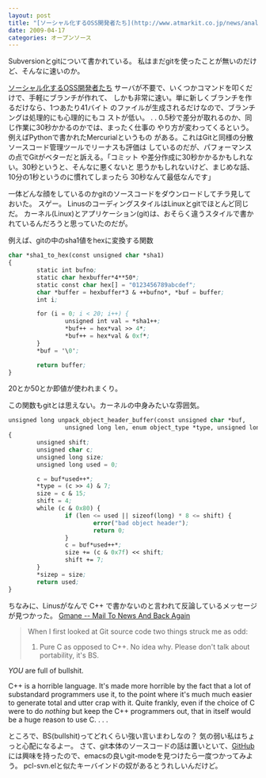 ```yaml
---
layout: post
title: "[ソーシャル化するOSS開発者たち](http://www.atmarkit.co.jp/news/analysis/200904/14/git.html)を読んだ"
date: 2009-04-17
categories: オープンソース
---
```

Subversionとgitについて書かれている。
私はまだgitを使ったことが無いのだけど、そんなに速いのか。

 [ソーシャル化するOSS開発者たち](http://www.atmarkit.co.jp/news/analysis/200904/14/git.html)
 サーバが不要で、いくつかコマンドを叩くだけで、手軽にブランチが作れて、
 しかも非常に速い。単に新しくブランチを作るだけなら、1つあたり41バイト
 のファイルが生成されるだけなので、ブランチングは処理的にも心理的にもコ
 ストが低い。
 .
 .
 0.5秒で差分が取れるのか、同じ作業に30秒かかるのかでは、まったく仕事の
 やり方が変わってくるという。例えばPythonで書かれたMercurialというもの
 がある。これはGitと同様の分散ソースコード管理ツールでリーナスも評価は
 しているのだが、パフォーマンスの点でGitがベターだと訴える。「コミット
 や差分作成に30秒かかるかもしれない。30秒というと、そんなに悪くないと
 思うかもしれないけど、まじめな話、10分の1秒というのに慣れてしまったら
 30秒なんて最低なんです」

一体どんな顔をしているのかgitのソースコードをダウンロードしてチラ見しておいた。
スゲー。
LinusのコーディングスタイルはLinuxとgitでほとんど同じだ。
カーネル(Linux)とアプリケーション(git)は、おそらく違うスタイルで書かれているんだろうと思っていたのだが。

例えば、gitの中のsha1値をhexに変換する関数
```lisp
char *sha1_to_hex(const unsigned char *sha1)
{
        static int bufno;
        static char hexbuffer*4**50*;
        static const char hex[] = "0123456789abcdef";
        char *buffer = hexbuffer*3 & ++bufno*, *buf = buffer;
        int i;

        for (i = 0; i < 20; i++) {
                unsigned int val = *sha1++;
                *buf++ = hex*val >> 4*;
                *buf++ = hex*val & 0xf*;
        }
        *buf = '\0';

        return buffer;
}
```
20とか50とか即値が使われまくり。

この関数もgitとは思えない。カーネルの中身みたいな雰囲気。
```lisp
unsigned long unpack_object_header_buffer(const unsigned char *buf,
                unsigned long len, enum object_type *type, unsigned long *sizep)
{
        unsigned shift;
        unsigned char c;
        unsigned long size;
        unsigned long used = 0;

        c = buf*used++*;
        *type = (c >> 4) & 7;
        size = c & 15;
        shift = 4;
        while (c & 0x80) {
                if (len <= used || sizeof(long) * 8 <= shift) {
                        error("bad object header");
                        return 0;
                }
                c = buf*used++*;
                size += (c & 0x7f) << shift;
                shift += 7;
        }
        *sizep = size;
        return used;
}
```

ちなみに、Linusがなんで C++ で書かないのと言われて反論しているメッセージが見つかった。
 [Gmane -- Mail To News And Back Again](http://article.gmane.org/gmane.comp.version-control.git/57918)
 > 
 > When I first looked at Git source code two things struck me as odd:
 > 1. Pure C as opposed to C++. No idea why. Please don't talk about portability,
 > it's BS.
 
 *YOU* are full of bullshit.
 
 C++ is a horrible language. It's made more horrible by the fact that a lot 
 of substandard programmers use it, to the point where it's much much 
 easier to generate total and utter crap with it. Quite frankly, even if 
 the choice of C were to do *nothing* but keep the C++ programmers out, 
 that in itself would be a huge reason to use C.
   .
   .
   .

ところで、BS(bullshit)ってどれくらい強い言いまわしなの？
気の弱い私はちょっと心配になるよー。
さて、git本体のソースコードの話は置いといて、[GitHub](http://github.com/)には興味を持ったので、emacsの良いgit-modeを見つけたら一度つかってみよう。
pcl-svn.elと似たキーバインドの奴があるとうれしいんだけど。
